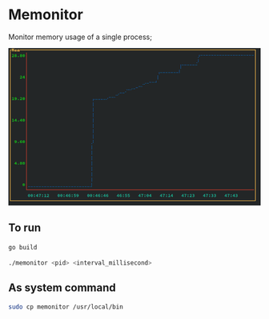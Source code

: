 # Memonitor
Monitor memory usage of a single process;

![](./screenshot.png)

## To run

```bash
go build
```

```bash
./memonitor <pid> <interval_millisecond>
```

## As system command

```bash
sudo cp memonitor /usr/local/bin 
```